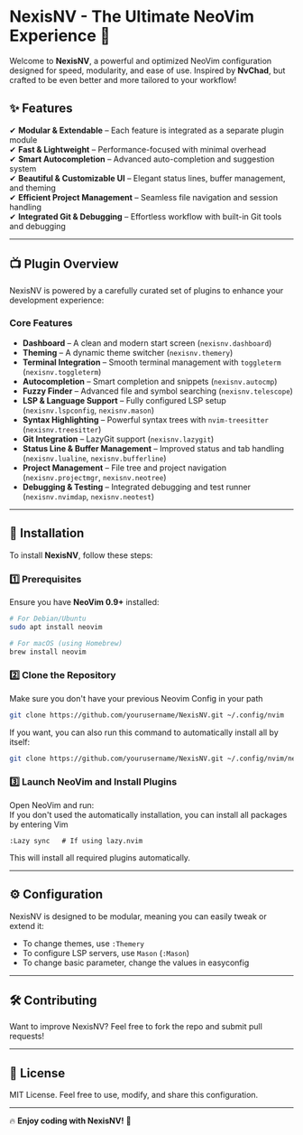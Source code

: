 # NexisNV - The Ultimate NeoVim Experience 🚀

Welcome to **NexisNV**, a powerful and optimized NeoVim configuration designed for speed, modularity, and ease of use. Inspired by **NvChad**, but crafted to be even better and more tailored to your workflow!  

## ✨ Features  

✔ **Modular & Extendable** – Each feature is integrated as a separate plugin module  
✔ **Fast & Lightweight** – Performance-focused with minimal overhead  
✔ **Smart Autocompletion** – Advanced auto-completion and suggestion system  
✔ **Beautiful & Customizable UI** – Elegant status lines, buffer management, and theming  
✔ **Efficient Project Management** – Seamless file navigation and session handling  
✔ **Integrated Git & Debugging** – Effortless workflow with built-in Git tools and debugging  

---

## 📺 Plugin Overview  

NexisNV is powered by a carefully curated set of plugins to enhance your development experience:  

### Core Features  
- **Dashboard** – A clean and modern start screen (`nexisnv.dashboard`)  
- **Theming** – A dynamic theme switcher (`nexisnv.themery`)  
- **Terminal Integration** – Smooth terminal management with `toggleterm` (`nexisnv.toggleterm`)  
- **Autocompletion** – Smart completion and snippets (`nexisnv.autocmp`)  
- **Fuzzy Finder** – Advanced file and symbol searching (`nexisnv.telescope`)  
- **LSP & Language Support** – Fully configured LSP setup (`nexisnv.lspconfig`, `nexisnv.mason`)  
- **Syntax Highlighting** – Powerful syntax trees with `nvim-treesitter` (`nexisnv.treesitter`)  
- **Git Integration** – LazyGit support (`nexisnv.lazygit`)  
- **Status Line & Buffer Management** – Improved status and tab handling (`nexisnv.lualine`, `nexisnv.bufferline`)  
- **Project Management** – File tree and project navigation (`nexisnv.projectmgr`, `nexisnv.neotree`)  
- **Debugging & Testing** – Integrated debugging and test runner (`nexisnv.nvimdap`, `nexisnv.neotest`)  

---

## 🚀 Installation  

To install **NexisNV**, follow these steps:  

### 1️⃣ Prerequisites  

Ensure you have **NeoVim 0.9+** installed:  

```sh
# For Debian/Ubuntu
sudo apt install neovim

# For macOS (using Homebrew)
brew install neovim
```

### 2️⃣ Clone the Repository  
Make sure you don't have your previous Neovim Config in your path
```sh
git clone https://github.com/yourusername/NexisNV.git ~/.config/nvim
```

If you want, you can also run this command to automatically install all by itself:
```sh
git clone https://github.com/yourusername/NexisNV.git ~/.config/nvim/nexisnv && bash ~/.config/nvim/nexisnv/install.sh
```

### 3️⃣ Launch NeoVim and Install Plugins  

Open NeoVim and run:  
If you don't used the automatically installation, you can install all packages by entering Vim
```vim
:Lazy sync   # If using lazy.nvim
```

This will install all required plugins automatically.  

---

## ⚙️ Configuration  

NexisNV is designed to be modular, meaning you can easily tweak or extend it:  

- To change themes, use `:Themery`  
- To configure LSP servers, use `Mason` (`:Mason`)  
- To change basic parameter, change the values in easyconfig

---

## 🛠️ Contributing  

Want to improve NexisNV? Feel free to fork the repo and submit pull requests!  

---

## 🐝 License  

MIT License. Feel free to use, modify, and share this configuration.  

---

🔥 **Enjoy coding with NexisNV!** 🚀  

